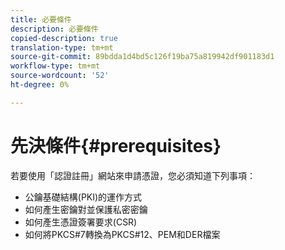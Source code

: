 ```yaml
---
title: 必要條件
description: 必要條件
copied-description: true
translation-type: tm+mt
source-git-commit: 89bdda1d4bd5c126f19ba75a819942df901183d1
workflow-type: tm+mt
source-wordcount: '52'
ht-degree: 0%

---
```



# 先決條件{#prerequisites}

若要使用「認證註冊」網站來申請憑證，您必須知道下列事項：

* 公鑰基礎結構(PKI)的運作方式
* 如何產生密鑰對並保護私密密鑰
* 如何產生憑證簽署要求(CSR)
* 如何將PKCS#7轉換為PKCS#12、PEM和DER檔案